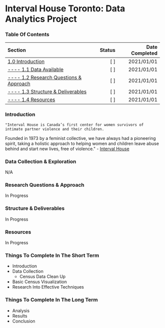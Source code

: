
# Interval House Toronto: Data Analytics Project


### Table Of Contents ###
Section  | Status | Date Completed
| :--- | ---: | ---:
[1.0 Introduction](https://github.com/renacin/IntervalHouse_DataAnalytics#introduction)  | [ ] | 2021/01/01
[---- 1.1 Data Available](https://github.com/renacin/IntervalHouse_DataAnalytics#data-collection--exploration)  | [ ] | 2021/01/01
[---- 1.2 Research Questions & Approach](https://github.com/renacin/IntervalHouse_DataAnalytics#research-questions--approach)  | [ ] | 2021/01/01
[---- 1.3 Structure & Deliverables](https://github.com/renacin/IntervalHouse_DataAnalytics#structure--deliverables)  | [ ] | 2021/01/01
[---- 1.4 Resources](https://github.com/renacin/IntervalHouse_DataAnalytics#resources)  | [ ] | 2021/01/01


### Introduction ###
    "Interval House is Canada’s first center for women survivors of intimate partner violence and their children.
Founded in 1973 by a feminist collective, we have always had a pioneering spirit, taking a holistic approach to helping
women and children leave abuse behind and start new lives, free of violence."   - [Interval House](https://www.intervalhouse.ca/inside-interval-house/)


### Data Collection & Exploration ###
N/A


### Research Questions & Approach ###
In Progress


### Structure & Deliverables ###
In Progress


### Resources ###
In Progress

### Things To Complete In The Short Term ###
 + Introduction
 + Data Collection
    + Census Data Clean Up
 + Basic Census Visualization
 + Research Into Effective Techniques

### Things To Complete In The Long Term ###
 + Analysis
 + Results
 + Conclusion
